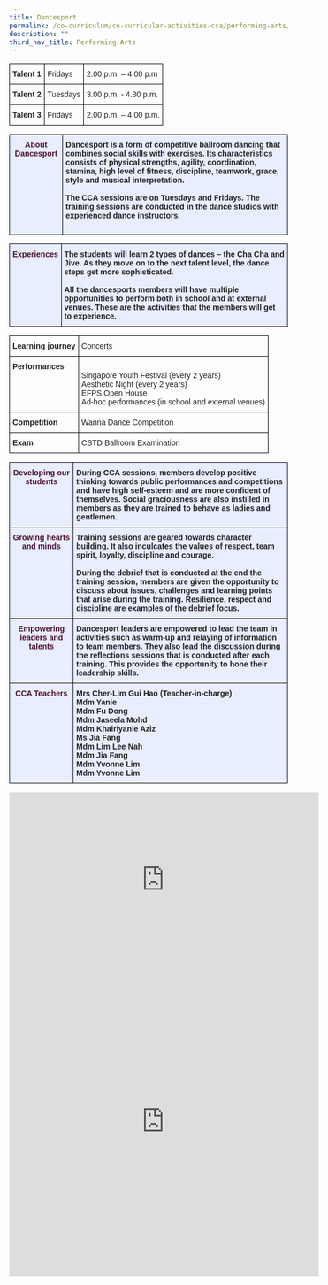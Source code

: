 ```yaml
---
title: Dancesport
permalink: /co-curriculum/co-curricular-activities-cca/performing-arts/dancesport/
description: ""
third_nav_title: Performing Arts
---
```

<table class="tg">
<thead>
  <tr>
    <th class="tg-v41i">Talent 1</th>
    <th class="tg-brl1">Fridays</th>
    <th class="tg-brl1">2.00 p.m. – 4.00 p.m</th>
  </tr>
</thead>
<tbody>
  <tr>
    <td class="tg-v41i">Talent 2</td>
    <td class="tg-brl1">Tuesdays</td>
    <td class="tg-brl1">3.00 p.m. - 4.30 p.m.</td>
  </tr>
  <tr>
    <td class="tg-v41i">Talent 3</td>
    <td class="tg-brl1">Fridays</td>
    <td class="tg-brl1">2.00 p.m. – 4.00 p.m.</td>
  </tr>
</tbody>
</table>

<table class="tg">
<thead>
  <tr>
    <td class="tg-dafn">About Dancesport</td>
    <td class="tg-u05r">Dancesport is a form of competitive ballroom dancing that combines social skills with exercises. Its characteristics consists of physical strengths, agility, coordination, stamina, high level of fitness, discipline, teamwork, grace, style and musical interpretation.<br><br> The CCA sessions are on Tuesdays and Fridays. The training sessions are conducted in the dance studios with experienced dance instructors.<br><br></td>
  </tr>
</thead>
</table>
<style type="text/css">
.tg  {border-collapse:collapse;border-spacing:0;}
.tg td{border-color:black;border-style:solid;border-width:1px;font-family:Arial, sans-serif;font-size:14px;
  overflow:hidden;padding:10px 5px;word-break:normal;}
.tg th{border-color:black;border-style:solid;border-width:1px;font-family:Arial, sans-serif;font-size:14px;
  font-weight:normal;overflow:hidden;padding:10px 5px;word-break:normal;}
.tg .tg-dafn{background-color:#E8EDFF;color:#4C1130;font-weight:bold;text-align:center;vertical-align:top}
.tg .tg-u05r{background-color:#E8EDFF;color:#222;font-weight:bold;text-align:left;vertical-align:top}
</style>


<style type="text/css">
.tg  {border-collapse:collapse;border-spacing:0;}
.tg td{border-color:black;border-style:solid;border-width:1px;font-family:Arial, sans-serif;font-size:14px;
  overflow:hidden;padding:10px 5px;word-break:normal;}
.tg th{border-color:black;border-style:solid;border-width:1px;font-family:Arial, sans-serif;font-size:14px;
  font-weight:normal;overflow:hidden;padding:10px 5px;word-break:normal;}
.tg .tg-v41i{color:#222;font-weight:bold;text-align:left;vertical-align:top}
.tg .tg-brl1{color:#222;text-align:left;vertical-align:top}
</style>

<style type="text/css">
.tg  {border-collapse:collapse;border-spacing:0;}
.tg td{border-color:black;border-style:solid;border-width:1px;font-family:Arial, sans-serif;font-size:14px;
  overflow:hidden;padding:10px 5px;word-break:normal;}
.tg th{border-color:black;border-style:solid;border-width:1px;font-family:Arial, sans-serif;font-size:14px;
  font-weight:normal;overflow:hidden;padding:10px 5px;word-break:normal;}
.tg .tg-dafn{background-color:#E8EDFF;color:#4C1130;font-weight:bold;text-align:center;vertical-align:top}
.tg .tg-u05r{background-color:#E8EDFF;color:#222;font-weight:bold;text-align:left;vertical-align:top}
</style>
<table class="tg">
<thead>
  <tr>
    <td class="tg-dafn">Experiences</td>
    <td class="tg-u05r">The students will learn 2 types of dances – the Cha Cha and Jive. As they move on to the next talent level, the dance steps get more sophisticated.<br><br>All the dancesports members will have multiple opportunities to perform both in school and at external venues. These are the activities that the members will get to experience.</td>
  </tr>
</thead>
</table>
<table class="tg">
<thead>
  <tr>
    <th class="tg-v41i">Learning journey</th>
    <th class="tg-brl1">Concerts</th>
  </tr>
</thead>
<tbody>
  <tr>
    <td class="tg-v41i">Performances</td>
    <td class="tg-brl1"><br>Singapore Youth Festival (every 2 years)<br>Aesthetic Night (every 2 years)<br>EFPS Open House<br>Ad-hoc performances (in school and external venues)<br></td>
  </tr>
  <tr>
    <td class="tg-v41i">Competition</td>
    <td class="tg-brl1">Wanna Dance Competition</td>
  </tr>
  <tr>
    <td class="tg-v41i">Exam</td>
    <td class="tg-brl1">CSTD Ballroom Examination</td>
  </tr>
</tbody>
</table>

<style type="text/css">
.tg  {border-collapse:collapse;border-spacing:0;}
.tg td{border-color:black;border-style:solid;border-width:1px;font-family:Arial, sans-serif;font-size:14px;
  overflow:hidden;padding:10px 5px;word-break:normal;}
.tg th{border-color:black;border-style:solid;border-width:1px;font-family:Arial, sans-serif;font-size:14px;
  font-weight:normal;overflow:hidden;padding:10px 5px;word-break:normal;}
.tg .tg-dafn{background-color:#E8EDFF;color:#4C1130;font-weight:bold;text-align:center;vertical-align:top}
.tg .tg-u05r{background-color:#E8EDFF;color:#222;font-weight:bold;text-align:left;vertical-align:top}
</style>
<table class="tg">
<thead>
  <tr>
    <th class="tg-dafn">Developing our students</th>
    <th class="tg-u05r">During CCA sessions, members develop positive thinking towards public performances and competitions and have high self-esteem and are more confident of themselves. Social graciousness are also instilled in members as they are trained to behave as ladies and gentlemen.</th>
  </tr>
</thead>
<tbody>
  <tr>
    <td class="tg-dafn">Growing hearts and minds</td>
    <td class="tg-u05r">Training sessions are geared towards character building. It also inculcates the values of respect, team spirit, loyalty, discipline and courage.<br><br>During the debrief that is conducted at the end the training session, members are given the opportunity to discuss about issues, challenges and learning points that arise during the training. Resilience, respect and discipline are examples of the debrief focus.<br></td>
  </tr>
  <tr>
    <td class="tg-dafn">Empowering leaders and talents</td>
    <td class="tg-u05r">Dancesport leaders are empowered to lead the team in activities such as warm-up and relaying of information to team members. They also lead the discussion during the reflections sessions that is conducted after each training. This provides the opportunity to hone their leadership skills.</td>
  </tr>
  <tr>
    <td class="tg-dafn">CCA Teachers</td>
    <td class="tg-u05r">Mrs Cher-Lim Gui Hao (Teacher-in-charge)<br>Mdm Yanie<br>Mdm Fu Dong<br>Mdm Jaseela Mohd<br>Mdm Khairiyanie Aziz<br>Ms Jia Fang<br>Mdm Lim Lee Nah<br>Mdm Jia Fang<br> Mdm Yvonne Lim<br> Mdm Yvonne Lim</td>
  </tr>
</tbody>
</table>

<iframe allowfullscreen="" allow="accelerometer; autoplay; clipboard-write; encrypted-media; gyroscope; picture-in-picture" frameborder="0" title="YouTube video player" src="https://www.youtube.com/embed/FU_fiZlt-gQ" height="315" width="560"></iframe>

<iframe allowfullscreen="true" height="560" width="560" frameborder="0" src="https://docs.google.com/presentation/d/e/2PACX-1vQaiJWbcmAwcfglnHuN6GfSrXvq__iSi2iO7B0FNhCQ7zSB9ver-eMqBNCo6B_oPX-avXAnpG7G2xEB/embed?start=true&amp;loop=true&amp;delayms=3000"></iframe>